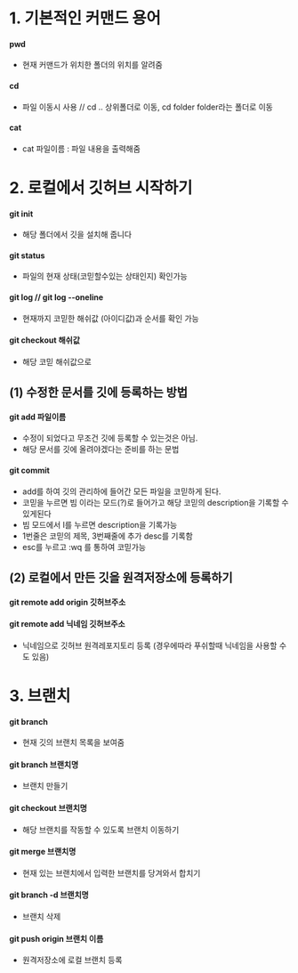 # 1. 기본적인 커맨드 용어
#### pwd  
- 현재 커맨드가 위치한 폴더의 위치를 알려줌  
#### cd  
- 파일 이동시 사용 // cd .. 상위폴더로 이동, cd folder folder라는 폴더로 이동
#### cat  
- cat 파일이름 : 파일 내용을 출력해줌

# 2. 로컬에서 깃허브 시작하기
#### git init  
- 해당 폴더에서 깃을 설치해 줍니다
#### git status
- 파일의 현재 상태(코믿할수있는 상태인지) 확인가능
#### git log // git log --oneline  
- 현재까지 코믿한 해쉬값 (아이디값)과 순서를 확인 가능
#### git checkout 해쉬값  
- 해당 코믿 해쉬값으로 

## (1) 수정한 문서를 깃에 등록하는 방법
#### git add 파일이름  
- 수정이 되었다고 무조건 깃에 등록할 수 있는것은 아님. 
- 해당 문서를 깃에 올려야겠다는 준비를 하는 문법
#### git commit  
- add를 하여 깃의 관리하에 들어간 모든 파일을 코믿하게 된다.
- 코믿을 누르면 빔 이라는 모드(?)로 들어가고 해당 코믿의 description을 기록할 수 있게된다
- 빔 모드에서 I를 누르면 description을 기록가능 
- 1번줄은 코믿의 제목, 3번째줄에 추가 desc를 기록함
- esc를 누르고 :wq 를 통하여 코믿가능

## (2) 로컬에서 만든 깃을 원격저장소에 등록하기
#### git remote add origin 깃허브주소  

#### git remote add 닉네임 깃허브주소
- 닉네임으로 깃허브 원격레포지토리 등록 (경우에따라 푸쉬할때 닉네임을 사용할 수도 있음)

# 3. 브랜치
#### git branch  
- 현재 깃의 브랜치 목록을 보여줌
#### git branch 브랜치명  
- 브랜치 만들기
#### git checkout 브랜치명  
- 해당 브랜치를 작동할 수 있도록 브랜치 이동하기
#### git merge 브랜치명  
- 현재 있는 브랜치에서 입력한 브랜치를 당겨와서 합치기
#### git branch -d 브랜치명  
- 브랜치 삭제
#### git push origin 브랜치 이름 
- 원격저장소에 로컬 브랜치 등록
